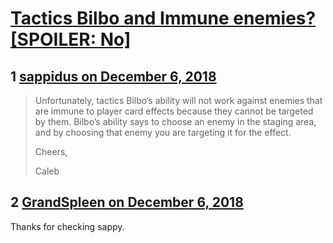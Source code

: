# [Tactics Bilbo and Immune enemies? [SPOILER: No]](https://community.fantasyflightgames.com/topic/287375-tactics-bilbo-and-immune-enemies-spoiler-no/)

## 1 [sappidus on December 6, 2018](https://community.fantasyflightgames.com/topic/287375-tactics-bilbo-and-immune-enemies-spoiler-no/?do=findComment&comment=3558791)

> Unfortunately, tactics Bilbo’s ability will not work against enemies that are immune to player card effects because they cannot be targeted by them. Bilbo’s ability says to choose an enemy in the staging area, and by choosing that enemy you are targeting it for the effect.
> 
> Cheers,
> 
> Caleb



## 2 [GrandSpleen on December 6, 2018](https://community.fantasyflightgames.com/topic/287375-tactics-bilbo-and-immune-enemies-spoiler-no/?do=findComment&comment=3558938)

Thanks for checking sappy.

